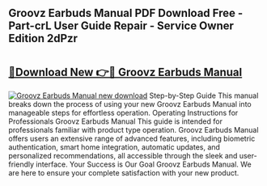 ## Groovz Earbuds Manual PDF Download Free - Part-crL User Guide Repair - Service Owner Edition 2dPzr

# <h2><a href="http://cf10178.oget.top/?id=Groovz+Earbuds+Manual">🔗Download New 👉🔴 Groovz Earbuds Manual</a></h2>

[![Groovz Earbuds Manual new download](https://i.imgur.com/5g1atiW.png)](http://cf10178.oget.top/?id=Groovz+Earbuds+Manual)
Step-by-Step Guide This manual breaks down the process of using your new Groovz Earbuds Manual into manageable steps for effortless operation. Operating Instructions for Professionals Groovz Earbuds Manual This guide is intended for professionals familiar with product type operation. Groovz Earbuds Manual offers users an extensive range of advanced features, including biometric authentication, smart home integration, automatic updates, and personalized recommendations, all accessible through the sleek and user-friendly interface. Your Success is Our Goal Groovz Earbuds Manual. We are here to ensure your complete satisfaction with your new product.
